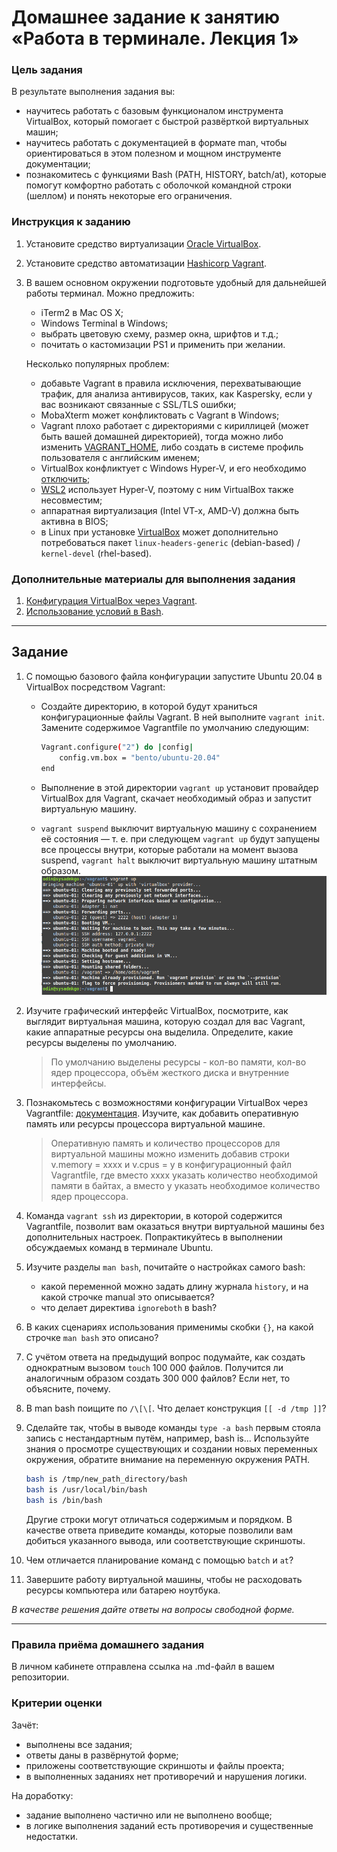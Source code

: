 # Домашнее задание к занятию «Работа в терминале. Лекция 1»

### Цель задания

В результате выполнения задания вы:

* научитесь работать с базовым функционалом инструмента VirtualBox, который помогает с быстрой развёрткой виртуальных машин;
* научитесь работать с документацией в формате man, чтобы ориентироваться в этом полезном и мощном инструменте документации;
* познакомитесь с функциями Bash (PATH, HISTORY, batch/at), которые помогут комфортно работать с оболочкой командной строки (шеллом) и понять некоторые его ограничения.


### Инструкция к заданию

1. Установите средство виртуализации [Oracle VirtualBox](https://www.virtualbox.org/).
1. Установите средство автоматизации [Hashicorp Vagrant](https://hashicorp-releases.yandexcloud.net/vagrant/).
1. В вашем основном окружении подготовьте удобный для дальнейшей работы терминал. Можно предложить:

	* iTerm2 в Mac OS X;
	* Windows Terminal в Windows;
	* выбрать цветовую схему, размер окна, шрифтов и т.д.;
	* почитать о кастомизации PS1 и применить при желании.

	Несколько популярных проблем:
	
	* добавьте Vagrant в правила исключения, перехватывающие трафик, для анализа антивирусов, таких, как Kaspersky, если у вас возникают связанные с SSL/TLS ошибки;
	* MobaXterm может конфликтовать с Vagrant в Windows;
	* Vagrant плохо работает с директориями с кириллицей (может быть вашей домашней директорией), тогда можно либо изменить [VAGRANT_HOME](https://www.vagrantup.com/docs/other/environmental-variables#vagrant_home), либо создать в системе профиль пользователя с английским именем;
	* VirtualBox конфликтует с Windows Hyper-V, и его необходимо [отключить](https://www.vagrantup.com/docs/installation#windows-virtualbox-and-hyper-v);
	* [WSL2](https://docs.microsoft.com/ru-ru/windows/wsl/wsl2-faq#does-wsl-2-use-hyper-v-will-it-be-available-on-windows-10-home) использует Hyper-V, поэтому с ним VirtualBox также несовместим;
	* аппаратная виртуализация (Intel VT-x, AMD-V) должна быть активна в BIOS;
	* в Linux при установке [VirtualBox](https://www.virtualbox.org/wiki/Linux_Downloads) может дополнительно потребоваться пакет `linux-headers-generic` (debian-based) / `kernel-devel` (rhel-based).


### Дополнительные материалы для выполнения задания

1. [Конфигурация VirtualBox через Vagrant](https://www.vagrantup.com/docs/providers/virtualbox/configuration.html).
2. [Использование условий в Bash](https://www.gnu.org/software/bash/manual/html_node/Bash-Conditional-Expressions.html).

------

## Задание

1. С помощью базового файла конфигурации запустите Ubuntu 20.04 в VirtualBox посредством Vagrant:

	* Создайте директорию, в которой будут храниться конфигурационные файлы Vagrant. В ней выполните `vagrant init`. Замените содержимое Vagrantfile по умолчанию следующим:

		```bash
		Vagrant.configure("2") do |config|
			config.vm.box = "bento/ubuntu-20.04"
		end
		```

	* Выполнение в этой директории `vagrant up` установит провайдер VirtualBox для Vagrant, скачает необходимый образ и запустит виртуальную машину.

	* `vagrant suspend` выключит виртуальную машину с сохранением её состояния — т. е. при следующем `vagrant up` будут запущены все процессы внутри, которые работали на момент вызова suspend, `vagrant halt` выключит виртуальную машину штатным образом.
	![Vagrant](https://github.com/Dmitriy-Chemezov/devops28-homeworks/blob/main/03-sysadmin-01-terminal/1.png)

1. Изучите графический интерфейс VirtualBox, посмотрите, как выглядит виртуальная машина, которую создал для вас Vagrant, какие аппаратные ресурсы она выделила. Определите, какие ресурсы выделены по умолчанию.
	> По умолчанию выделены ресурсы - кол-во памяти, кол-во ядер процессора, объём жесткого диска и внутренние интерфейсы.
	
1. Познакомьтесь с возможностями конфигурации VirtualBox через Vagrantfile: [документация](https://www.vagrantup.com/docs/providers/virtualbox/configuration.html). Изучите, как добавить оперативную память или ресурсы процессора виртуальной машине.
	> Оперативную память и количество процессоров для виртуальной машины можно изменить добавив строки v.memory = хххх и v.cpus = у в конфигурационный файл Vagrantfile, где вместо хххх указать количество необходимой памяти в байтах, а вместо у указать необходимое количество ядер процессора.

1. Команда `vagrant ssh` из директории, в которой содержится Vagrantfile, позволит вам оказаться внутри виртуальной машины без дополнительных настроек. Попрактикуйтесь в выполнении обсуждаемых команд в терминале Ubuntu.

1. Изучите разделы `man bash`, почитайте о настройках самого bash:

    * какой переменной можно задать длину журнала `history`, и на какой строчке manual это описывается?
    * что делает директива `ignoreboth` в bash?
    
1. В каких сценариях использования применимы скобки `{}`, на какой строчке `man bash` это описано?
1. С учётом ответа на предыдущий вопрос подумайте, как создать однократным вызовом `touch` 100 000 файлов. Получится ли аналогичным образом создать 300 000 файлов? Если нет, то объясните, почему.
1. В man bash поищите по `/\[\[`. Что делает конструкция `[[ -d /tmp ]]`?
1. Сделайте так, чтобы в выводе команды `type -a bash` первым стояла запись с нестандартным путём, например, bash is... Используйте знания о просмотре существующих и создании новых переменных окружения, обратите внимание на переменную окружения PATH.

	```bash
	bash is /tmp/new_path_directory/bash
	bash is /usr/local/bin/bash
	bash is /bin/bash
	```

	Другие строки могут отличаться содержимым и порядком.
    В качестве ответа приведите команды, которые позволили вам добиться указанного вывода, или соответствующие скриншоты.

1. Чем отличается планирование команд с помощью `batch` и `at`?

1. Завершите работу виртуальной машины, чтобы не расходовать ресурсы компьютера или батарею ноутбука.

*В качестве решения дайте ответы на вопросы свободной форме.* 

---

### Правила приёма домашнего задания

В личном кабинете отправлена ссылка на .md-файл в вашем репозитории.

### Критерии оценки

Зачёт:

* выполнены все задания;
* ответы даны в развёрнутой форме;
* приложены соответствующие скриншоты и файлы проекта;
* в выполненных заданиях нет противоречий и нарушения логики.

На доработку:

* задание выполнено частично или не выполнено вообще;
* в логике выполнения заданий есть противоречия и существенные недостатки.  
